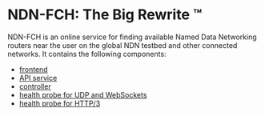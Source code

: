# NDN-FCH: The Big Rewrite ™

NDN-FCH is an online service for finding available Named Data Networking routers near the user on the global NDN testbed and other connected networks.
It contains the following components:

* [frontend](https://github.com/11th-ndn-hackathon/ndn-fch-worker)
* [API service](https://github.com/Zhiyi-Zhang/ndn-fch-web-api)
* [controller](https://github.com/11th-ndn-hackathon/ndn-fch)
* [health probe for UDP and WebSockets](https://github.com/eric135/ndn-reachability)
* [health probe for HTTP/3](https://github.com/yoursunny/NDN-QUIC-gateway)
